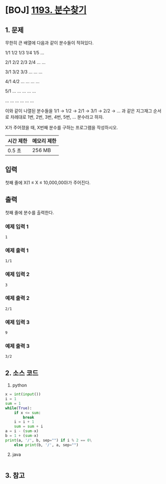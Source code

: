 # [BOJ] [1193. 분수찾기](https://www.acmicpc.net/problem/1193)

## 1. 문제

무한히 큰 배열에 다음과 같이 분수들이 적혀있다.


1/1	1/2	1/3	1/4	1/5	…

2/1	2/2	2/3	2/4	…	…

3/1	3/2	3/3	…	…	…

4/1	4/2	…	…	…	…

5/1	…	…	…	…	…

…	…	…	…	…	…

이와 같이 나열된 분수들을 1/1 → 1/2 → 2/1 → 3/1 → 2/2 → … 과 같은 지그재그 순서로 차례대로 1번, 2번, 3번, 4번, 5번, … 분수라고 하자.

X가 주어졌을 때, X번째 분수를 구하는 프로그램을 작성하시오.

| 시간 제한 | 메모리 제한 |
|:------|:-------| 
| 0.5 초 | 256 MB |


## 입력

첫째 줄에 X(1 ≤ X ≤ 10,000,000)가 주어진다.

## 출력

첫째 줄에 분수를 출력한다.

### 예제 입력 1

```
1
```

### 예제 출력 1

```
1/1
```


### 예제 입력 2

```
3
```

### 예제 출력 2

```
2/1
```


### 예제 입력 3

```
9
```

### 예제 출력 3

```
3/2
```

## 2. 소스 코드

1. python

```python
x = int(input())
i = 1
sum = 1
while(True):
    if x <= sum:
        break
    i = i + 1
    sum = sum + i
a = i - (sum-x)
b = 1 + (sum-x)
print(a, '/', b, sep="") if i % 2 == 0\
    else print(b, '/', a, sep="")
```

2. java

```java

```


## 3. 참고

```

```



